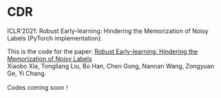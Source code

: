 # CDR

ICLR‘2021: Robust Early-learning: Hindering the Memorization of Noisy Labels (PyTorch implementation).  

This is the code for the paper:
[Robust Early-learning: Hindering the Memorization of Noisy Labels](https://openreview.net/forum?id=Eql5b1_hTE4)      
Xiaobo Xia, Tongliang Liu, Bo Han, Chen Gong, Nannan Wang, Zongyuan Ge, Yi Chang.

Codes coming soon！

